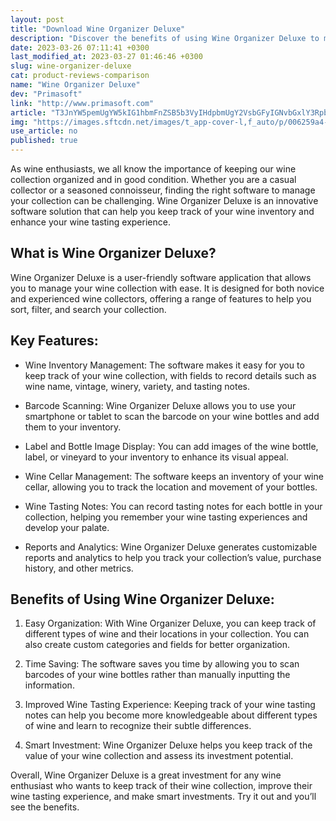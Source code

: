 ```yaml
---
layout: post
title: "Download Wine Organizer Deluxe"
description: "Discover the benefits of using Wine Organizer Deluxe to manage your wine collection and enhance your wine tasting experience."
date: 2023-03-26 07:11:41 +0300
last_modified_at: 2023-03-27 01:46:46 +0300
slug: wine-organizer-deluxe
cat: product-reviews-comparison
name: "Wine Organizer Deluxe"
dev: "Primasoft"
link: "http://www.primasoft.com"
article: "T3JnYW5pemUgYW5kIG1hbmFnZSB5b3VyIHdpbmUgY2VsbGFyIGNvbGxlY3Rpb25SZWNvcmQgYnV0dG9ucyByZXBsYWNlZCBieSByZWNvcmQgZ3JpZEZpbmQgZnVuY3Rpb24gaGFzIG5ldyBmaW5kIG9wdGlvbnNOZXcgc2VuZCBlbWFpbEF1dG8tcmVzaXppbmcgb2YgZGF0YSBmaWVsZHNJbXByb3ZlZCBiYWNrdXBDaGFuZ2VzUmVjb3JkIGJ1dHRvbnMgcmVwbGFjZWQgYnkgcmVjb3JkIGdyaWRGaW5kIGZ1bmN0aW9uIGhhcyBuZXcgZmluZCBvcHRpb25zTmV3IHNlbmQgZW1haWxBdXRvLXJlc2l6aW5nIG9mIGRhdGEgZmllbGRzSW1wcm92ZWQgYmFja3Vw"
img: "https://images.sftcdn.net/images/t_app-cover-l,f_auto/p/006259a4-9b26-11e6-aa6c-00163ec9f5fa/1230229776/wine-organizer-deluxe-screenshot.jpg"
use_article: no
published: true
---
```

As wine enthusiasts, we all know the importance of keeping our wine collection organized and in good condition. Whether you are a casual collector or a seasoned connoisseur, finding the right software to manage your collection can be challenging. Wine Organizer Deluxe is an innovative software solution that can help you keep track of your wine inventory and enhance your wine tasting experience.

## What is Wine Organizer Deluxe?

Wine Organizer Deluxe is a user-friendly software application that allows you to manage your wine collection with ease. It is designed for both novice and experienced wine collectors, offering a range of features to help you sort, filter, and search your collection.

## Key Features:

- Wine Inventory Management: The software makes it easy for you to keep track of your wine collection, with fields to record details such as wine name, vintage, winery, variety, and tasting notes.

- Barcode Scanning: Wine Organizer Deluxe allows you to use your smartphone or tablet to scan the barcode on your wine bottles and add them to your inventory.

- Label and Bottle Image Display: You can add images of the wine bottle, label, or vineyard to your inventory to enhance its visual appeal.

- Wine Cellar Management: The software keeps an inventory of your wine cellar, allowing you to track the location and movement of your bottles.

- Wine Tasting Notes: You can record tasting notes for each bottle in your collection, helping you remember your wine tasting experiences and develop your palate.

- Reports and Analytics: Wine Organizer Deluxe generates customizable reports and analytics to help you track your collection’s value, purchase history, and other metrics.

## Benefits of Using Wine Organizer Deluxe:

1. Easy Organization: With Wine Organizer Deluxe, you can keep track of different types of wine and their locations in your collection. You can also create custom categories and fields for better organization.

2. Time Saving: The software saves you time by allowing you to scan barcodes of your wine bottles rather than manually inputting the information.

3. Improved Wine Tasting Experience: Keeping track of your wine tasting notes can help you become more knowledgeable about different types of wine and learn to recognize their subtle differences.

4. Smart Investment: Wine Organizer Deluxe helps you keep track of the value of your wine collection and assess its investment potential.

Overall, Wine Organizer Deluxe is a great investment for any wine enthusiast who wants to keep track of their wine collection, improve their wine tasting experience, and make smart investments. Try it out and you’ll see the benefits.